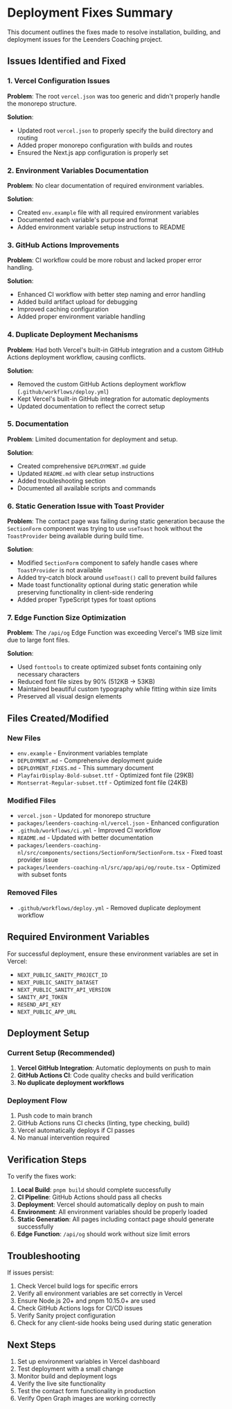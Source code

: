 # Deployment Fixes Summary

This document outlines the fixes made to resolve installation, building, and deployment issues for the Leenders Coaching project.

## Issues Identified and Fixed

### 1. Vercel Configuration Issues

**Problem**: The root `vercel.json` was too generic and didn't properly handle the monorepo structure.

**Solution**:

- Updated root `vercel.json` to properly specify the build directory and routing
- Added proper monorepo configuration with builds and routes
- Ensured the Next.js app configuration is properly set

### 2. Environment Variables Documentation

**Problem**: No clear documentation of required environment variables.

**Solution**:

- Created `env.example` file with all required environment variables
- Documented each variable's purpose and format
- Added environment variable setup instructions to README

### 3. GitHub Actions Improvements

**Problem**: CI workflow could be more robust and lacked proper error handling.

**Solution**:

- Enhanced CI workflow with better step naming and error handling
- Added build artifact upload for debugging
- Improved caching configuration
- Added proper environment variable handling

### 4. Duplicate Deployment Mechanisms

**Problem**: Had both Vercel's built-in GitHub integration and a custom GitHub Actions deployment workflow, causing conflicts.

**Solution**:

- Removed the custom GitHub Actions deployment workflow (`.github/workflows/deploy.yml`)
- Kept Vercel's built-in GitHub integration for automatic deployments
- Updated documentation to reflect the correct setup

### 5. Documentation

**Problem**: Limited documentation for deployment and setup.

**Solution**:

- Created comprehensive `DEPLOYMENT.md` guide
- Updated `README.md` with clear setup instructions
- Added troubleshooting section
- Documented all available scripts and commands

### 6. Static Generation Issue with Toast Provider

**Problem**: The contact page was failing during static generation because the `SectionForm` component was trying to use `useToast` hook without the `ToastProvider` being available during build time.

**Solution**:

- Modified `SectionForm` component to safely handle cases where `ToastProvider` is not available
- Added try-catch block around `useToast()` call to prevent build failures
- Made toast functionality optional during static generation while preserving functionality in client-side rendering
- Added proper TypeScript types for toast options

### 7. Edge Function Size Optimization

**Problem**: The `/api/og` Edge Function was exceeding Vercel's 1MB size limit due to large font files.

**Solution**:

- Used `fonttools` to create optimized subset fonts containing only necessary characters
- Reduced font file sizes by 90% (512KB → 53KB)
- Maintained beautiful custom typography while fitting within size limits
- Preserved all visual design elements

## Files Created/Modified

### New Files

- `env.example` - Environment variables template
- `DEPLOYMENT.md` - Comprehensive deployment guide
- `DEPLOYMENT_FIXES.md` - This summary document
- `PlayfairDisplay-Bold-subset.ttf` - Optimized font file (29KB)
- `Montserrat-Regular-subset.ttf` - Optimized font file (24KB)

### Modified Files

- `vercel.json` - Updated for monorepo structure
- `packages/leenders-coaching-nl/vercel.json` - Enhanced configuration
- `.github/workflows/ci.yml` - Improved CI workflow
- `README.md` - Updated with better documentation
- `packages/leenders-coaching-nl/src/components/sections/SectionForm/SectionForm.tsx` - Fixed toast provider issue
- `packages/leenders-coaching-nl/src/app/api/og/route.tsx` - Optimized with subset fonts

### Removed Files

- `.github/workflows/deploy.yml` - Removed duplicate deployment workflow

## Required Environment Variables

For successful deployment, ensure these environment variables are set in Vercel:

- `NEXT_PUBLIC_SANITY_PROJECT_ID`
- `NEXT_PUBLIC_SANITY_DATASET`
- `NEXT_PUBLIC_SANITY_API_VERSION`
- `SANITY_API_TOKEN`
- `RESEND_API_KEY`
- `NEXT_PUBLIC_APP_URL`

## Deployment Setup

### Current Setup (Recommended)

1. **Vercel GitHub Integration**: Automatic deployments on push to main
2. **GitHub Actions CI**: Code quality checks and build verification
3. **No duplicate deployment workflows**

### Deployment Flow

1. Push code to main branch
2. GitHub Actions runs CI checks (linting, type checking, build)
3. Vercel automatically deploys if CI passes
4. No manual intervention required

## Verification Steps

To verify the fixes work:

1. **Local Build**: `pnpm build` should complete successfully
2. **CI Pipeline**: GitHub Actions should pass all checks
3. **Deployment**: Vercel should automatically deploy on push to main
4. **Environment**: All environment variables should be properly loaded
5. **Static Generation**: All pages including contact page should generate successfully
6. **Edge Function**: `/api/og` should work without size limit errors

## Troubleshooting

If issues persist:

1. Check Vercel build logs for specific errors
2. Verify all environment variables are set correctly in Vercel
3. Ensure Node.js 20+ and pnpm 10.15.0+ are used
4. Check GitHub Actions logs for CI/CD issues
5. Verify Sanity project configuration
6. Check for any client-side hooks being used during static generation

## Next Steps

1. Set up environment variables in Vercel dashboard
2. Test deployment with a small change
3. Monitor build and deployment logs
4. Verify the live site functionality
5. Test the contact form functionality in production
6. Verify Open Graph images are working correctly
